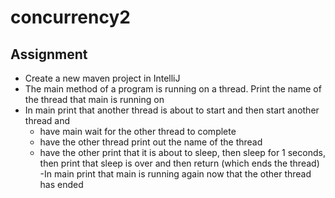 # concurrency2

## Assignment

- Create a new maven project in IntelliJ
- The main method of a program is running on a thread. Print the name of the thread that main is running on
- In main print that another thread is about to start and then start another thread and
    - have main wait for the other thread to complete
    - have the other thread print out the name of the thread
    - have the other print that it is about to sleep, then sleep for 1 seconds, then print that sleep is over and then return (which ends the thread)
-In main print that main is running again now that the other thread has ended